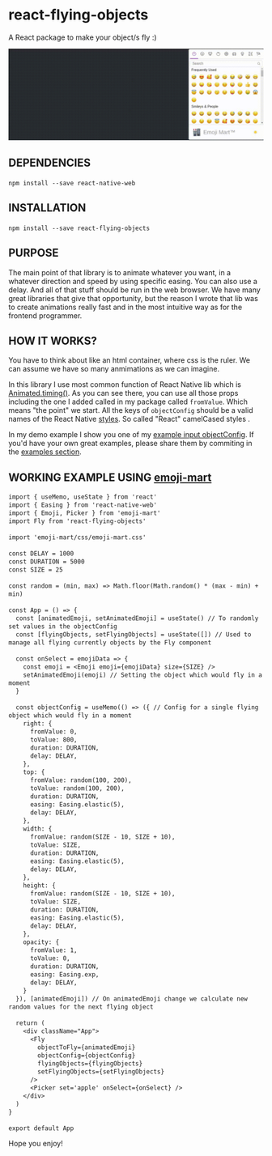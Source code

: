 # react-flying-objects

A React package to make your object/s fly :)

![Demo](media/example.gif)


## DEPENDENCIES

`npm install --save react-native-web`

## INSTALLATION

`npm install --save react-flying-objects`

## PURPOSE

The main point of that library is to animate whatever you want, in a whatever direction and speed by using specific easing. You can also use a delay. And all of that stuff should be run in the web browser.
We have many great libraries that give that opportunity, but the reason I wrote that lib was to create animations really fast and in the most intuitive way as for the frontend programmer.

## HOW IT WORKS?

You have to think about like an html container, where css is the ruler.
We can assume we have so many anmimations as we can imagine.

In this library I use most common function of React Native lib which is [Animated.timing()](https://reactnative.dev/docs/animated#timing). As you can see there, you can use all those props including the one I added called in my package called `fromValue`. Which means "the point" we start.
All the keys of `objectConfig` should be a valid names of the React Native [styles](https://github.com/vhpoet/react-native-styling-cheat-sheet). So called "React" camelCased styles .

In my demo example I show you one of my [example input objectConfig](examples/flying-emoji.js). If you'd have your own great examples, please share them by commiting in the [examples section](examples/).

## WORKING EXAMPLE USING [emoji-mart](https://www.npmjs.com/package/emoji-mart)

```
import { useMemo, useState } from 'react'
import { Easing } from 'react-native-web'
import { Emoji, Picker } from 'emoji-mart'
import Fly from 'react-flying-objects'

import 'emoji-mart/css/emoji-mart.css'

const DELAY = 1000
const DURATION = 5000
const SIZE = 25

const random = (min, max) => Math.floor(Math.random() * (max - min) + min)

const App = () => {
  const [animatedEmoji, setAnimatedEmoji] = useState() // To randomly set values in the objectConfig
  const [flyingObjects, setFlyingObjects] = useState([]) // Used to manage all flying currently objects by the Fly component

  const onSelect = emojiData => {
    const emoji = <Emoji emoji={emojiData} size={SIZE} />
    setAnimatedEmoji(emoji) // Setting the object which would fly in a moment
  }

  const objectConfig = useMemo(() => ({ // Config for a single flying object which would fly in a moment
    right: {
      fromValue: 0,
      toValue: 800,
      duration: DURATION,
      delay: DELAY,
    },
    top: {
      fromValue: random(100, 200),
      toValue: random(100, 200),
      duration: DURATION,
      easing: Easing.elastic(5),
      delay: DELAY,
    },
    width: {
      fromValue: random(SIZE - 10, SIZE + 10),
      toValue: SIZE,
      duration: DURATION,
      easing: Easing.elastic(5),
      delay: DELAY,
    },
    height: {
      fromValue: random(SIZE - 10, SIZE + 10),
      toValue: SIZE,
      duration: DURATION,
      easing: Easing.elastic(5),
      delay: DELAY,
    },
    opacity: {
      fromValue: 1,
      toValue: 0,
      duration: DURATION,
      easing: Easing.exp,
      delay: DELAY,
    }
  }), [animatedEmoji]) // On animatedEmoji change we calculate new random values for the next flying object

  return (
    <div className="App">
      <Fly
        objectToFly={animatedEmoji}
        objectConfig={objectConfig}
        flyingObjects={flyingObjects}
        setFlyingObjects={setFlyingObjects}
      />
      <Picker set='apple' onSelect={onSelect} />
    </div>
  )
}

export default App

```

Hope you enjoy!
